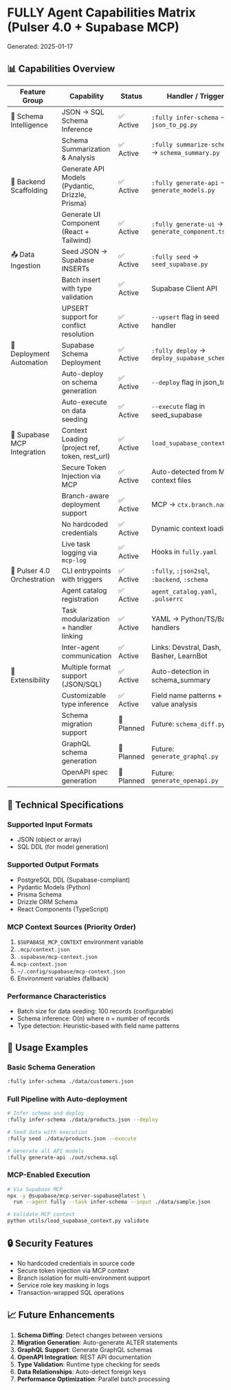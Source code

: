 # FULLY Agent Capabilities Matrix (Pulser 4.0 + Supabase MCP)

Generated: 2025-01-17

## 📊 Capabilities Overview

| Feature Group               | Capability                                      | Status     | Handler / Trigger                               |
| --------------------------- | ----------------------------------------------- | ---------- | ----------------------------------------------- |
| 🧠 Schema Intelligence      | JSON → SQL Schema Inference                     | ✅ Active   | `:fully infer-schema` → `json_to_pg.py`         |
|                             | Schema Summarization & Analysis                 | ✅ Active   | `:fully summarize-schema` → `schema_summary.py` |
| 🧱 Backend Scaffolding      | Generate API Models (Pydantic, Drizzle, Prisma) | ✅ Active   | `:fully generate-api` → `generate_models.py`    |
|                             | Generate UI Component (React + Tailwind)        | ✅ Active   | `:fully generate-ui` → `generate_component.ts`  |
| 📤 Data Ingestion           | Seed JSON → Supabase INSERTs                    | ✅ Active   | `:fully seed` → `seed_supabase.py`              |
|                             | Batch insert with type validation               | ✅ Active   | Supabase Client API                             |
|                             | UPSERT support for conflict resolution          | ✅ Active   | `--upsert` flag in seed handler                 |
| 🚀 Deployment Automation    | Supabase Schema Deployment                      | ✅ Active   | `:fully deploy` → `deploy_supabase_schema.sh`   |
|                             | Auto-deploy on schema generation                | ✅ Active   | `--deploy` flag in json_to_pg                   |
|                             | Auto-execute on data seeding                    | ✅ Active   | `--execute` flag in seed_supabase               |
| 🔐 Supabase MCP Integration | Context Loading (project ref, token, rest_url)  | ✅ Active   | `load_supabase_context.py`                      |
|                             | Secure Token Injection via MCP                  | ✅ Active   | Auto-detected from MCP context files            |
|                             | Branch-aware deployment support                 | ✅ Active   | MCP → `ctx.branch.name`                         |
|                             | No hardcoded credentials                        | ✅ Active   | Dynamic context loading                         |
|                             | Live task logging via `mcp-log`                 | ✅ Active   | Hooks in `fully.yaml`                           |
| 🤖 Pulser 4.0 Orchestration | CLI entrypoints with triggers                   | ✅ Active   | `:fully`, `:json2sql`, `:backend`, `:schema`    |
|                             | Agent catalog registration                      | ✅ Active   | `agent_catalog.yaml`, `.pulserrc`               |
|                             | Task modularization + handler linking           | ✅ Active   | YAML → Python/TS/Bash handlers                  |
|                             | Inter-agent communication                       | ✅ Active   | Links: Devstral, Dash, Basher, LearnBot         |
| 🧩 Extensibility            | Multiple format support (JSON/SQL)              | ✅ Active   | Auto-detection in schema_summary                |
|                             | Customizable type inference                     | ✅ Active   | Field name patterns + value analysis            |
|                             | Schema migration support                        | 🔄 Planned | Future: `schema_diff.py`                        |
|                             | GraphQL schema generation                       | 🔄 Planned | Future: `generate_graphql.py`                   |
|                             | OpenAPI spec generation                         | 🔄 Planned | Future: `generate_openapi.py`                   |

## 🔧 Technical Specifications

### Supported Input Formats
- JSON (object or array)
- SQL DDL (for model generation)

### Supported Output Formats
- PostgreSQL DDL (Supabase-compliant)
- Pydantic Models (Python)
- Prisma Schema
- Drizzle ORM Schema
- React Components (TypeScript)

### MCP Context Sources (Priority Order)
1. `$SUPABASE_MCP_CONTEXT` environment variable
2. `.mcp/context.json`
3. `.supabase/mcp-context.json`
4. `mcp-context.json`
5. `~/.config/supabase/mcp-context.json`
6. Environment variables (fallback)

### Performance Characteristics
- Batch size for data seeding: 100 records (configurable)
- Schema inference: O(n) where n = number of records
- Type detection: Heuristic-based with field name patterns

## 🚀 Usage Examples

### Basic Schema Generation
```bash
:fully infer-schema ./data/customers.json
```

### Full Pipeline with Auto-deployment
```bash
# Infer schema and deploy
:fully infer-schema ./data/products.json --deploy

# Seed data with execution
:fully seed ./data/products.json --execute

# Generate all API models
:fully generate-api ./out/schema.sql
```

### MCP-Enabled Execution
```bash
# Via Supabase MCP
npx -y @supabase/mcp-server-supabase@latest \
  run --agent fully --task infer-schema --input ./data/sample.json

# Validate MCP context
python utils/load_supabase_context.py validate
```

## 🔒 Security Features
- No hardcoded credentials in source code
- Secure token injection via MCP context
- Branch isolation for multi-environment support
- Service role key masking in logs
- Transaction-wrapped SQL operations

## 📈 Future Enhancements
1. **Schema Diffing**: Detect changes between versions
2. **Migration Generation**: Auto-generate ALTER statements
3. **GraphQL Support**: Generate GraphQL schemas
4. **OpenAPI Integration**: REST API documentation
5. **Type Validation**: Runtime type checking for seeds
6. **Data Relationships**: Auto-detect foreign keys
7. **Performance Optimization**: Parallel batch processing